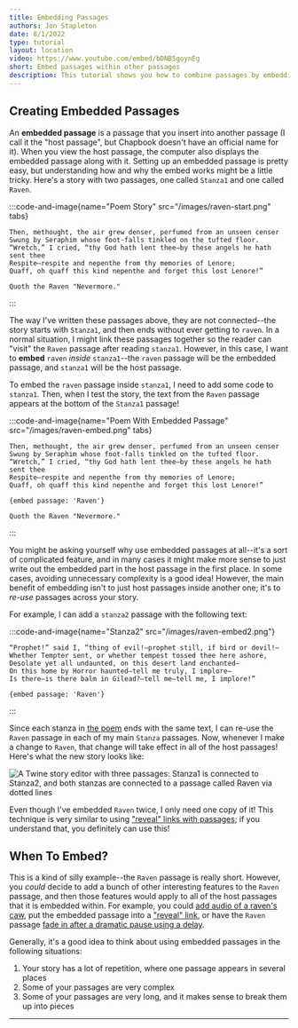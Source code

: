 ```yaml
---
title: Embedding Passages
authors: Jon Stapleton
date: 8/1/2022
type: tutorial
layout: location
video: https://www.youtube.com/embed/bDNB5goynEg
short: Embed passages within other passages
description: This tutorial shows you how to combine passages by embedding, which allows you to insert the content of one passage into another one. Embedding is a great way of organizing passages, especially in stories with a lot of repetition.
---
```


## Creating Embedded Passages

An **embedded passage** is a passage that you insert into another passage (I call it the "host passage", but Chapbook doesn't have an official name for it). When you view the host passage, the computer also displays the embedded passage along with it. Setting up an embedded passage is pretty easy, but understanding how and why the embed works might be a little tricky. Here's a story with two passages, one called `Stanza1` and one called `Raven`.

<!-- ![A screenshot of the Twine story editor showing two disconnected passages: stanza1, and raven](/raven-start.png) -->

:::code-and-image{name="Poem Story" src="/images/raven-start.png" tabs}
```stanza1
Then, methought, the air grew denser, perfumed from an unseen censer
Swung by Seraphim whose foot-falls tinkled on the tufted floor.
“Wretch,” I cried, “thy God hath lent thee—by these angels he hath sent thee
Respite—respite and nepenthe from thy memories of Lenore;
Quaff, oh quaff this kind nepenthe and forget this lost Lenore!”
```
```raven
Quoth the Raven "Nevermore."
```
:::

The way I've written these passages above, they are not connected--the story starts with `Stanza1`, and then ends without ever getting to `raven`. In a normal situation, I might link these passages together so the reader can "visit" the `Raven` passage after reading `stanza1`. However, in this case, I want to **embed** `raven` *inside* `stanza1`--the `raven` passage will be the embedded passage, and `stanza1` will be the host passage. 

To embed the `raven` passage inside `stanza1`, I need to add some code to `stanza1`. Then, when I test the story, the text from the `Raven` passage appears at the bottom of the `Stanza1` passage!

:::code-and-image{name="Poem With Embedded Passage" src="/images/raven-embed.png" tabs}
```stanza1
Then, methought, the air grew denser, perfumed from an unseen censer
Swung by Seraphim whose foot-falls tinkled on the tufted floor.
“Wretch,” I cried, “thy God hath lent thee—by these angels he hath sent thee
Respite—respite and nepenthe from thy memories of Lenore;
Quaff, oh quaff this kind nepenthe and forget this lost Lenore!”

{embed passage: 'Raven'}
```
```raven
Quoth the Raven "Nevermore."
```
:::
<!-- ![The output of the passage above](/raven-embed.png) -->

You might be asking yourself why use embedded passages at all--it's a sort of complicated feature, and in many cases it might make more sense to just write out the embedded part in the host passage in the first place. In some cases, avoiding unnecessary complexity is a good idea! However, the main benefit of embedding isn't to just host passages inside another one; it's to *re-use* passages across your story.

For example, I can add a `stanza2` passage with the following text:

:::code-and-image{name="Stanza2" src="/images/raven-embed2.png"}
```
“Prophet!” said I, “thing of evil!—prophet still, if bird or devil!—
Whether Tempter sent, or whether tempest tossed thee here ashore,
Desolate yet all undaunted, on this desert land enchanted—
On this home by Horror haunted—tell me truly, I implore—
Is there—is there balm in Gilead?—tell me—tell me, I implore!”

{embed passage: 'Raven'}
```
:::

Since each stanza in [the poem](https://www.poetryfoundation.org/poems/48860/the-raven) ends with the same text, I can re-use the `Raven` passage in each of my main `Stanza` passages. Now, whenever I make a change to `Raven`, that change will take effect in all of the host passages! Here's what the new story looks like:

![A Twine story editor with three passages: Stanza1 is connected to Stanza2, and both stanzas are connected to a passage called Raven via dotted lines](/the-raven-map.png)

Even though I've embedded `Raven` twice, I only need one copy of it! This technique is very similar to using ["reveal" links with passages](/locations/reveal-text); if you understand that, you definitely can use this!

## When To Embed?

This is a kind of silly example--the `Raven` passage is really short. However, you *could* decide to add a bunch of other interesting features to the `Raven` passage, and then those features would apply to all of the host passages that it is embedded within. For example, you could [add audio of a raven's caw](/locations/add-audio), put the embedded passage into a ["reveal" link](/locations/reveal-text), or have the `Raven` passage [fade in after a dramatic pause using a delay](/locations/delay-text).

Generally, it's a good idea to think about using embedded passages in the following situations:

1. Your story has a lot of repetition, where one passage appears in several places
2. Some of your passages are very complex
3. Some of your passages are very long, and it makes sense to break them up into pieces

---